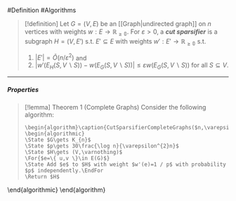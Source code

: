 #Definition #Algorithms 

> [!definition]
> Let $G=(V,E)$ be an [[Graph|undirected graph]] on $n$ vertices with weights $w:E \to \mathbb{R_{\geq 0}}$. For $\varepsilon>0$, a ***cut sparsifier*** is a subgraph $H=(V,E')$ s.t. $E'\subseteq E$ with weights $w':E'\to \mathbb{R_{\geq 0}}$ s.t.
> 1.  $\left| E' \right|=\tilde{O}(n / \varepsilon^{2})$ and
> 2. $\left| w'(E_{H}(S, V \backslash S))-w(E_{G}(S, V \backslash S)) \right|\leq \varepsilon w(E_{G}(S, V \backslash S))$ for all $S\subseteq V$.
---
##### Properties
> [!lemma] Theorem 1 (Complete Graphs)
> Consider the following algorithm: 
> ```pseudo
> \begin{algorithm}\caption{CutSparsifierCompleteGraphs($n,\varepsilon$)}
> \begin{algorithmic} 
> \State $G\gets K_{n}$
> \State $p\gets 30\frac{\log n}{\varepsilon^{2}n}$
> \State $H\gets (V,\varnothing)$
> \For{$e=\{ u,v \}\in E(G)$}
> \State Add $e$ to $H$ with weight $w'(e)=1 / p$ with probability $p$ independently.\EndFor
> \Return $H$
\end{algorithmic}
\end{algorithm}
> ```

